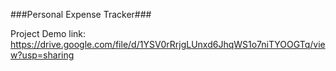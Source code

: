 
###Personal Expense Tracker###

Project Demo link:
https://drive.google.com/file/d/1YSV0rRrjgLUnxd6JhqWS1o7niTYOOGTq/view?usp=sharing
